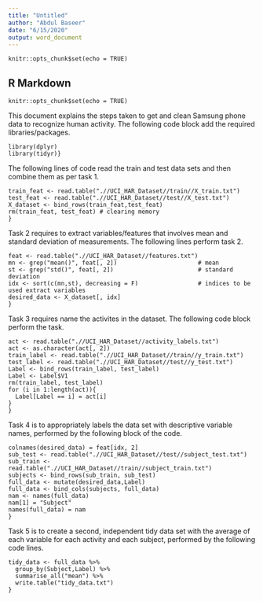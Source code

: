 ```yaml
---
title: "Untitled"
author: "Abdul Baseer"
date: "6/15/2020"
output: word_document
---
```


```{r setup, include=FALSE}
knitr::opts_chunk$set(echo = TRUE)
```

## R Markdown

```{r setup, include=FALSE}
knitr::opts_chunk$set(echo = TRUE)
```
This document explains the steps taken to get and clean Samsung phone data to recognize human activity. 
The following code block add the required libraries/packages.

```{library(data.table)
library(dplyr)
library(tidyr)}
```
The following lines of code read the train and test data sets and then combine them as per task 1.

```{
train_feat <- read.table(".//UCI_HAR_Dataset//train//X_train.txt")
test_feat <- read.table(".//UCI_HAR_Dataset//test//X_test.txt")
X_dataset <- bind_rows(train_feat,test_feat)
rm(train_feat, test_feat) # clearing memory
}
```
Task 2 requires to extract variables/features that involves mean and standard deviation of measurements. 
The following lines perform task 2.

```{
feat <- read.table(".//UCI_HAR_Dataset//features.txt")
mn <- grep("mean()", feat[, 2])                       # mean
st <- grep("std()", feat[, 2])                        # standard deviation
idx <- sort(c(mn,st), decreasing = F)                 # indices to be used extract variables 
desired_data <- X_dataset[, idx]
}
```
Task 3 requires name the activites in the dataset. The following code block perform the task.

```{
act <- read.table(".//UCI_HAR_Dataset//activity_labels.txt")
act <- as.character(act[, 2])
train_label <- read.table(".//UCI_HAR_Dataset//train//y_train.txt")
test_label <- read.table(".//UCI_HAR_Dataset//test//y_test.txt")
Label <- bind_rows(train_label, test_label)
Label <- Label$V1
rm(train_label, test_label)
for (i in 1:length(act)){
  Label[Label == i] = act[i]
}
}
```
Task 4 is to appropriately labels the data set with descriptive variable names, performed by the following block of the code.
```{
colnames(desired_data) = feat[idx, 2]
sub_test <- read.table(".//UCI_HAR_Dataset//test//subject_test.txt")
sub_train <- read.table(".//UCI_HAR_Dataset//train//subject_train.txt")
subjects <- bind_rows(sub_train, sub_test)
full_data <- mutate(desired_data,Label)
full_data <- bind_cols(subjects, full_data)
nam <- names(full_data)
nam[1] = "Subject"
names(full_data) = nam
}
```
Task 5 is to create a second, independent tidy data set with the average of each variable for each activity and each subject, performed by the following code lines.

```{
tidy_data <- full_data %>%
  group_by(Subject,Label) %>%
  summarise_all("mean") %>%
  write.table("tidy_data.txt")
}
```

